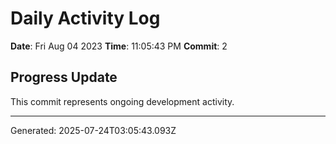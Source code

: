 # Daily Activity Log

**Date**: Fri Aug 04 2023
**Time**: 11:05:43 PM
**Commit**: 2

## Progress Update

This commit represents ongoing development activity.

---
Generated: 2025-07-24T03:05:43.093Z
